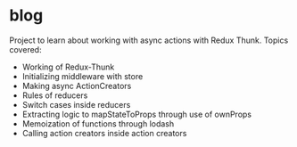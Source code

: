# blog

Project to learn about working with async actions with Redux Thunk.
Topics covered:
* Working of Redux-Thunk
* Initializing middleware with store
* Making async ActionCreators
* Rules of reducers
* Switch cases inside reducers
* Extracting logic to mapStateToProps through use of ownProps
* Memoization of functions through lodash
* Calling action creators inside action creators